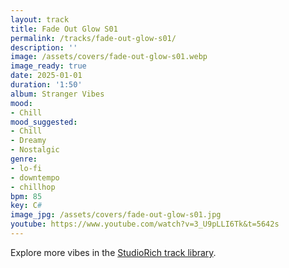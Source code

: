 ```yaml
---
layout: track
title: Fade Out Glow S01
permalink: /tracks/fade-out-glow-s01/
description: ''
image: /assets/covers/fade-out-glow-s01.webp
image_ready: true
date: 2025-01-01
duration: '1:50'
album: Stranger Vibes
mood:
- Chill
mood_suggested:
- Chill
- Dreamy
- Nostalgic
genre:
- lo-fi
- downtempo
- chillhop
bpm: 85
key: C#
image_jpg: /assets/covers/fade-out-glow-s01.jpg
youtube: https://www.youtube.com/watch?v=3_U9pLLI6Tk&t=5642s
---
```


Explore more vibes in the [StudioRich track library](/tracks/).
